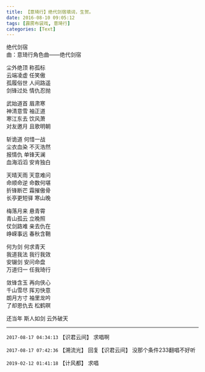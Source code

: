 ```yaml
---
title: 【意琦行】绝代剑宿填词，生贺。
date: 2016-08-10 09:05:12
tags: [霹雳布袋戏, 意琦行]
categories: [Text]
---
```


<p dir="ltr"  >绝代剑宿<br />曲：意琦行角色曲——绝代剑宿</p> 
<p dir="ltr"  >尘外绝顶 称孤标<br />云端凌虚 任笑傲<br />孤履俗世 人间路遥<br />剑锋过处 情仇忍抛</p> 
<p dir="ltr"  >武始道首 眉肃寒<br />神清意雪 袖正道<br />寒江东去 饮风萧<br />对友邀月 且歌明朝</p> 
<p dir="ltr"  >斩诡道 何惜一战<br />尘衣血染 不灭浩然<br />报情仇 单锋天澜<br />血海滔滔 安肯独白</p> 
<p dir="ltr"  >天晴天雨 天意难问<br />命顺命逆 命数何堪<br />折锋断芒 霜摧傲骨<br />长亭更短驿 寒山晚<br /></p> 
<p dir="ltr"  >梅落月来 悬青霄<br />青山孤云 立晚照<br />仗剑路难 亲去仇在<br />峥嵘事远 春秋含鞘</p> 
<p dir="ltr"  >何为剑 何求青天<br />我道我法 我行我效<br />安辍剑 安问命盘<br />万道归一 任我琦行</p> 
<p dir="ltr"  >敛锋含玉 再向侠心<br />千山雪尽 挥刃快意<br />朗月方寸 袖里龙吟<br />了却恩仇去 松鹤暝<br /></p> 
<p dir="ltr"  >还当年 斯人如剑 云外破天</p>

<!-- more -->

---

`2017-08-17 04:34:13` 【识君云间】 求唱啊

`2017-08-17 07:42:36` 【溯流光】 回复【识君云间】 没那个条件233翻唱不好听

`2019-02-12 01:41:18` 【计风都】 求唱
